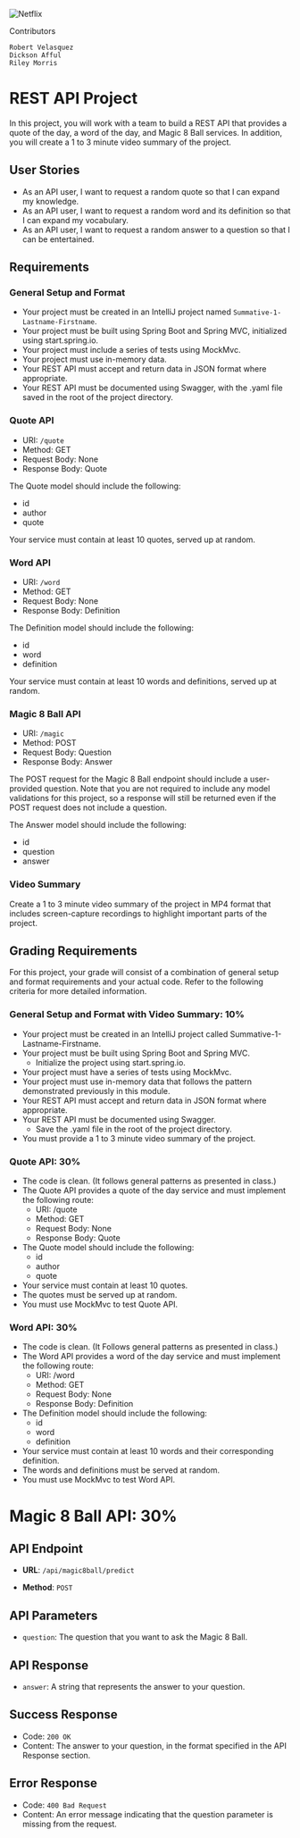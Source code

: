 ![Netflix](https://img.shields.io/badge/Netflix-E50914?style=for-the-badge&logo=netflix&logoColor=white)

Contributors

    Robert Velasquez
    Dickson Afful
    Riley Morris

# REST API Project

In this project, you will work with a team to build a REST API that provides a quote of the day, a word of the day, and Magic 8 Ball services. In addition, you will create a 1 to 3 minute video summary of the project.

## User Stories
- As an API user, I want to request a random quote so that I can expand my knowledge.
- As an API user, I want to request a random word and its definition so that I can expand my vocabulary.
- As an API user, I want to request a random answer to a question so that I can be entertained.

## Requirements
### General Setup and Format
- Your project must be created in an IntelliJ project named `Summative-1-Lastname-Firstname`.
- Your project must be built using Spring Boot and Spring MVC, initialized using start.spring.io.
- Your project must include a series of tests using MockMvc.
- Your project must use in-memory data.
- Your REST API must accept and return data in JSON format where appropriate.
- Your REST API must be documented using Swagger, with the .yaml file saved in the root of the project directory.

### Quote API
- URI: `/quote`
- Method: GET
- Request Body: None
- Response Body: Quote

The Quote model should include the following:
- id
- author
- quote

Your service must contain at least 10 quotes, served up at random.

### Word API
- URI: `/word`
- Method: GET
- Request Body: None
- Response Body: Definition

The Definition model should include the following:
- id
- word
- definition

Your service must contain at least 10 words and definitions, served up at random.

### Magic 8 Ball API
- URI: `/magic`
- Method: POST
- Request Body: Question
- Response Body: Answer

The POST request for the Magic 8 Ball endpoint should include a user-provided question. Note that you are not required to include any model validations for this project, so a response will still be returned even if the POST request does not include a question.

The Answer model should include the following:
- id
- question
- answer

### Video Summary
Create a 1 to 3 minute video summary of the project in MP4 format that includes screen-capture recordings to highlight important parts of the project.

## Grading Requirements

For this project, your grade will consist of a combination of general setup and format requirements and your actual code. Refer to the following criteria for more detailed information.

### General Setup and Format with Video Summary: 10%

- Your project must be created in an IntelliJ project called Summative-1-Lastname-Firstname.
- Your project must be built using Spring Boot and Spring MVC.
  - Initialize the project using start.spring.io.
- Your project must have a series of tests using MockMvc.
- Your project must use in-memory data that follows the pattern demonstrated previously in this module.
- Your REST API must accept and return data in JSON format where appropriate.
- Your REST API must be documented using Swagger.
  - Save the .yaml file in the root of the project directory.
- You must provide a 1 to 3 minute video summary of the project.

### Quote API: 30%

- The code is clean. (It follows general patterns as presented in class.)
- The Quote API provides a quote of the day service and must implement the following route:
  - URI: /quote
  - Method: GET
  - Request Body: None
  - Response Body: Quote
- The Quote model should include the following:
  - id
  - author
  - quote
- Your service must contain at least 10 quotes.
- The quotes must be served up at random.
- You must use MockMvc to test Quote API.

### Word API: 30%

- The code is clean. (It Follows general patterns as presented in class.)
- The Word API provides a word of the day service and must implement the following route:
  - URI: /word
  - Method: GET
  - Request Body: None
  - Response Body: Definition
- The Definition model should include the following:
  - id
  - word
  - definition
- Your service must contain at least 10 words and their corresponding definition.
- The words and definitions must be served at random.
- You must use MockMvc to test Word API.

# Magic 8 Ball API: 30%

## API Endpoint

- **URL**: `/api/magic8ball/predict`

- **Method**: `POST`

## API Parameters

- `question`: The question that you want to ask the Magic 8 Ball.

## API Response

- `answer`: A string that represents the answer to your question.


## Success Response

- Code: `200 OK`
- Content: The answer to your question, in the format specified in the API Response section.

## Error Response

- Code: `400 Bad Request`
- Content: An error message indicating that the question parameter is missing from the request.



